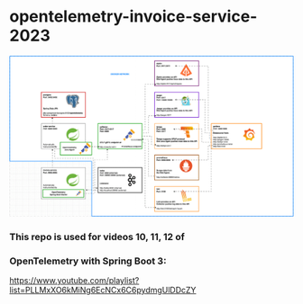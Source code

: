 # opentelemetry-invoice-service-2023

![Diagram](./gif/diagram.gif)

### This repo is used for videos 10, 11, 12 of
### OpenTelemetry with Spring Boot 3: 
https://www.youtube.com/playlist?list=PLLMxXO6kMiNg6EcNCx6C6pydmgUlDDcZY